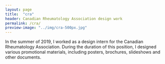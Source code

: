 ```yaml
---
layout: page
title:  "cra"
header: Canadian Rheumatology Association design work
permalink: /cra/
preview-image: "../img/cra-500px.jpg"
---
```


In the summer of 2019, I worked as a design intern for the Canadian Rheumatology Association. During the duration of this position, I designed various promotional materials, including posters, brochures, slideshows and other documents.